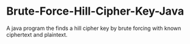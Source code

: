 # Brute-Force-Hill-Cipher-Key-Java
A java program the finds a hill cipher key by brute forcing with known ciphertext and plaintext.
